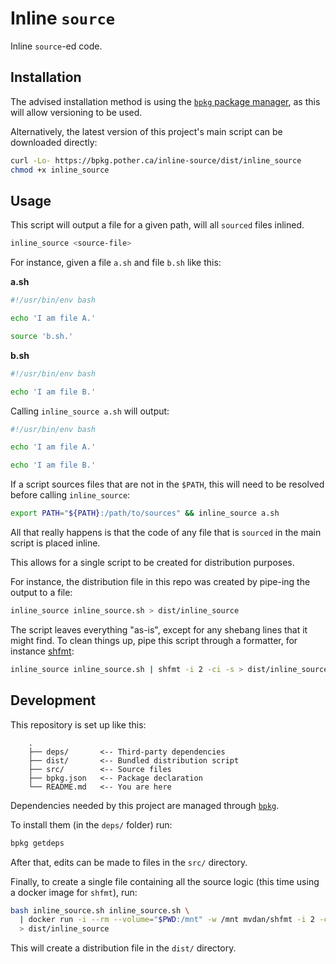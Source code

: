 # Inline `source`

Inline `source`-ed code.

## Installation

The advised installation method is using the [`bpkg` package manager][bpkg], as
this will allow versioning to be used.

Alternatively, the latest version of this project's main script can be 
downloaded directly:

```sh
curl -Lo- https://bpkg.pother.ca/inline-source/dist/inline_source
chmod +x inline_source
```

## Usage

This script will output a file for a given path, will all `sourced` files inlined.

```sh
inline_source <source-file>
```

For instance, given a file `a.sh` and file `b.sh` like this:

**a.sh**
```sh
#!/usr/bin/env bash

echo 'I am file A.'

source 'b.sh.'
```

**b.sh**
```sh
#!/usr/bin/env bash

echo 'I am file B.'
```

Calling `inline_source a.sh` will output:

```sh
#!/usr/bin/env bash

echo 'I am file A.'

echo 'I am file B.'
```

If a script sources files that are not in the `$PATH`, this will need to be 
resolved before calling `inline_source`:

```sh
export PATH="${PATH}:/path/to/sources" && inline_source a.sh
```

All that really happens is that the code of any file that is `sourced` in the
main script is placed inline.

This allows for a single script to be created for distribution purposes.

For instance, the distribution file in this repo was created by pipe-ing the
output to a file:

```sh
inline_source inline_source.sh > dist/inline_source
```

The script leaves everything "as-is", except for any shebang lines that it might
find. To clean things up, pipe this script through a formatter, for instance
[shfmt](https://github.com/mvdan/sh):

```sh
inline_source inline_source.sh | shfmt -i 2 -ci -s > dist/inline_source
```

## Development

This repository is set up like this:

```
    .
    ├── deps/       <-- Third-party dependencies
    ├── dist/       <-- Bundled distribution script
    ├── src/        <-- Source files
    ├── bpkg.json   <-- Package declaration
    └── README.md   <-- You are here
```

Dependencies needed by this project are managed through [`bpkg`][bpkg].

To install them (in the `deps/` folder) run:

```sh
bpkg getdeps
```

After that, edits can be made to files in the `src/` directory.

Finally, to create a single file containing all the source logic (this time
using a docker image for `shfmt`), run:

```sh
bash inline_source.sh inline_source.sh \
  | docker run -i --rm --volume="$PWD:/mnt" -w /mnt mvdan/shfmt -i 2 -ci -s \
  > dist/inline_source
```

This will create a distribution file in the `dist/` directory.

[bpkg]: https://github.com/bpkg/bpkg
